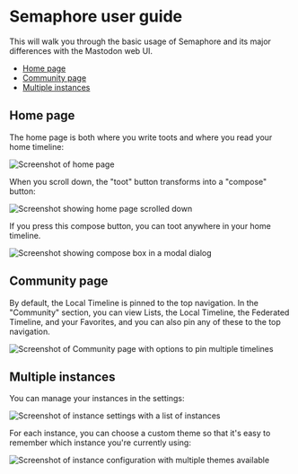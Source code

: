 # Semaphore user guide

This will walk you through the basic usage of Semaphore and its major differences with the Mastodon web UI.

* [Home page](#home-page)
* [Community page](#community-page)
* [Multiple instances](#multiple-instances)

## Home page

The home page is both where you write toots and where you read your home timeline:

![Screenshot of home page](https://github.com/semaphore-social/semaphore/blob/main/docs/Screenshot1.png)

When you scroll down, the "toot" button transforms into a "compose" button:

![Screenshot showing home page scrolled down](https://github.com/semaphore-social/semaphore/blob/main/docs/Screenshot2.png)

If you press this compose button, you can toot anywhere in your home timeline.

![Screenshot showing compose box in a modal dialog](https://github.com/semaphore-social/semaphore/blob/main/docs/Screenshot3.png)

## Community page

By default, the Local Timeline is pinned to the top navigation. In the "Community" section, you can view
Lists, the Local Timeline, the Federated Timeline, and your Favorites, and you can also pin any of these to
the top navigation.

![Screenshot of Community page with options to pin multiple timelines](https://github.com/semaphore-social/semaphore/blob/main/docs/Screenshot4.png)

## Multiple instances

You can manage your instances in the settings:

![Screenshot of instance settings with a list of instances](https://github.com/semaphore-social/semaphore/blob/main/docs/Screenshot5.png)

For each instance, you can choose a custom theme so that it's easy to 
remember which instance you're currently using:

![Screenshot of instance configuration with multiple themes available](https://github.com/semaphore-social/semaphore/blob/main/docs/Screenshot6.png)
